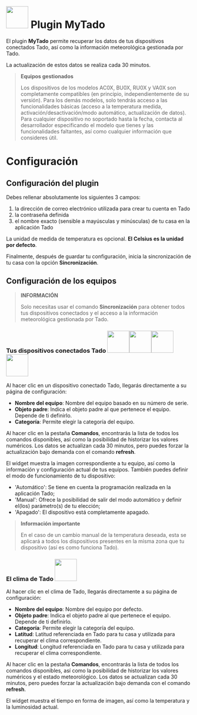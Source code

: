 # <img src="docs/images/MyTado_icon.png" width="60"/> Plugin MyTado

El plugin **MyTado** permite recuperar los datos de tus dispositivos conectados Tado, así como la información meteorológica gestionada por Tado.

La actualización de estos datos se realiza cada 30 minutos.

>**Equipos gestionados**
>
>Los dispositivos de los modelos AC0X, BU0X, RU0X y VA0X son completamente compatibles (en principio, independientemente de su versión). Para los demás modelos, solo tendrás acceso a las funcionalidades básicas (acceso a la temperatura medida, activación/desactivación/modo automático, actualización de datos).
>Para cualquier dispositivo no soportado hasta la fecha, contacta al desarrollador especificando el modelo que tienes y las funcionalidades faltantes, así como cualquier información que consideres útil.

# Configuración

## Configuración del plugin

Debes rellenar absolutamente los siguientes 3 campos:
1) la dirección de correo electrónico utilizada para crear tu cuenta en Tado
2) la contraseña definida
3) el nombre exacto (sensible a mayúsculas y minúsculas) de tu casa en la aplicación Tado

La unidad de medida de temperatura es opcional. **El Celsius es la unidad por defecto**.

Finalmente, después de guardar tu configuración, inicia la sincronización de tu casa con la opción **Sincronización**.

## Configuración de los equipos

>**INFORMACIÓN**
>
>Solo necesitas usar el comando **Sincronización** para obtener todos tus dispositivos conectados y el acceso a la información meteorológica gestionada por Tado.

### Tus dispositivos conectados Tado <img src="docs/images/AC0X.png" width="60"/><img src="docs/images/BU0X.png" width="60"/><img src="docs/images/RU0X.png" width="60"/><img src="docs/images/VA0X.png" width="60"/>

Al hacer clic en un dispositivo conectado Tado, llegarás directamente a su página de configuración:

- **Nombre del equipo**: Nombre del equipo basado en su número de serie.
- **Objeto padre**: Indica el objeto padre al que pertenece el equipo. Depende de ti definirlo.
- **Categoría**: Permite elegir la categoría del equipo.

Al hacer clic en la pestaña **Comandos**, encontrarás la lista de todos los comandos disponibles, así como la posibilidad de historizar los valores numéricos.
Los datos se actualizan cada 30 minutos, pero puedes forzar la actualización bajo demanda con el comando **refresh**.

El widget muestra la imagen correspondiente a tu equipo, así como la información y configuración actual de tus equipos.
También puedes definir el modo de funcionamiento de tu dispositivo:
- 'Automático': Se tiene en cuenta la programación realizada en la aplicación Tado;
- 'Manual': Ofrece la posibilidad de salir del modo automático y definir el(los) parámetro(s) de tu elección;
- 'Apagado': El dispositivo está completamente apagado.

>**Información importante**
>
>En el caso de un cambio manual de la temperatura deseada, esta se aplicará a todos los dispositivos presentes en la misma zona que tu dispositivo (así es como funciona Tado).

### El clima de Tado <img src="docs/images/WeatherEq.svg" width="60"/>

Al hacer clic en el clima de Tado, llegarás directamente a su página de configuración:

- **Nombre del equipo**: Nombre del equipo por defecto.
- **Objeto padre**: Indica el objeto padre al que pertenece el equipo. Depende de ti definirlo.
- **Categoría**: Permite elegir la categoría del equipo.
- **Latitud**: Latitud referenciada en Tado para tu casa y utilizada para recuperar el clima correspondiente.
- **Longitud**: Longitud referenciada en Tado para tu casa y utilizada para recuperar el clima correspondiente.

Al hacer clic en la pestaña **Comandos**, encontrarás la lista de todos los comandos disponibles, así como la posibilidad de historizar los valores numéricos y el estado meteorológico.
Los datos se actualizan cada 30 minutos, pero puedes forzar la actualización bajo demanda con el comando **refresh**.

El widget muestra el tiempo en forma de imagen, así como la temperatura y la luminosidad actual.
